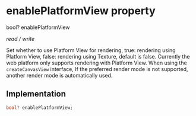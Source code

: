 


# enablePlatformView property







bool? enablePlatformView
  
_<span class="feature">read / write</span>_



<p>Set whether to use Platform View for rendering, true: rendering using Platform View, false: rendering using Texture, default is false. Currently the web platform only supports rendering with Platform View. When using the <code>createCanvasView</code> interface, If the preferred render mode is not supported, another render mode is automatically used.</p>



## Implementation

```dart
bool? enablePlatformView;
```







